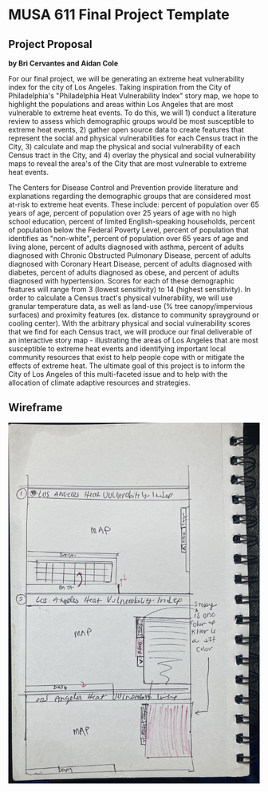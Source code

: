 # MUSA 611 Final Project Template

## Project Proposal
**by Bri Cervantes and Aidan Cole**

For our final project, we will be generating an extreme heat vulnerability
index for the city of Los Angeles. Taking inspiration from the City of Philadelphia's
"Philadelphia Heat Vulnerability Index" story map, we hope to highlight the
populations and areas within Los Angeles that are most vulnerable to extreme
heat events. To do this, we will 1) conduct a literature review to assess which
demographic groups would be most susceptible to extreme heat events, 2) gather open
source data to create features that represent the social and physical vulnerabilities
for each Census tract in the City, 3) calculate and map the physical and social
vulnerability of each Census tract in the City, and 4) overlay the physical and
social vulnerability maps to reveal the area's of the City that are most
vulnerable to extreme heat events.


The Centers for Disease Control and Prevention provide literature and explanations
regarding the demographic groups that are considered most at-risk to extreme heat
events. These include: percent of population over 65 years of age, percent of
population over 25 years of age with no high school education, percent of
limited English-speaking households, percent of population below the Federal
Poverty Level, percent of population that identifies as "non-white", percent of
population over 65 years of age and living alone, percent of adults diagnosed with
asthma, percent of adults diagnosed with Chronic Obstructed Pulmonary Disease,
percent of adults diagnosed with Coronary Heart Disease, percent of adults
diagnosed with diabetes, percent of adults diagnosed as obese, and percent of
adults diagnosed with hypertension. Scores for each of these demographic features
will range from 3 (lowest sensitivity) to 14 (highest sensitivity).
In order to calculate a Census tract's physical vulnerability, we will use
granular temperature data, as well as land-use (% tree canopy/impervious surfaces)
and proximity features (ex. distance to community sprayground or cooling center).
With the arbitrary physical and social vulnerability scores that we find for
each Census tract, we will produce our final deliverable of an interactive
story map - illustrating the areas of Los Angeles that are most susceptible to
extreme heat events and identifying important local community resources that
exist to help people cope with or mitigate the effects of extreme heat. The ultimate
goal of this project is to inform the City of Los Angeles of this multi-faceted
issue and to help with the allocation of climate adaptive resources and strategies. 

## Wireframe

![wireframe](wireframe.jpg)